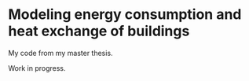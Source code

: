 # Modeling energy consumption and heat exchange of buildings

My code from my master thesis. 

Work in progress.
